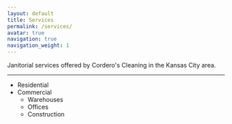 ```yaml
---
layout: default
title: Services
permalink: /services/
avatar: true
navigation: true
navigation_weight: 1
---
```


Janitorial services offered by Cordero's Cleaning in the Kansas City area.

---

<ul>
	<li>Residential</li>
	<li>Commercial
	<ul>
		<li>Warehouses</li>
		<li>Offices</li>
		<li>Construction</li>
	</ul>
	</li>
</ul>
